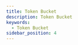 ```yaml
---
title: Token Bucket
description: Token Bucket
keywords:
  - Token Bucket
sidebar_position: 4
---
```

